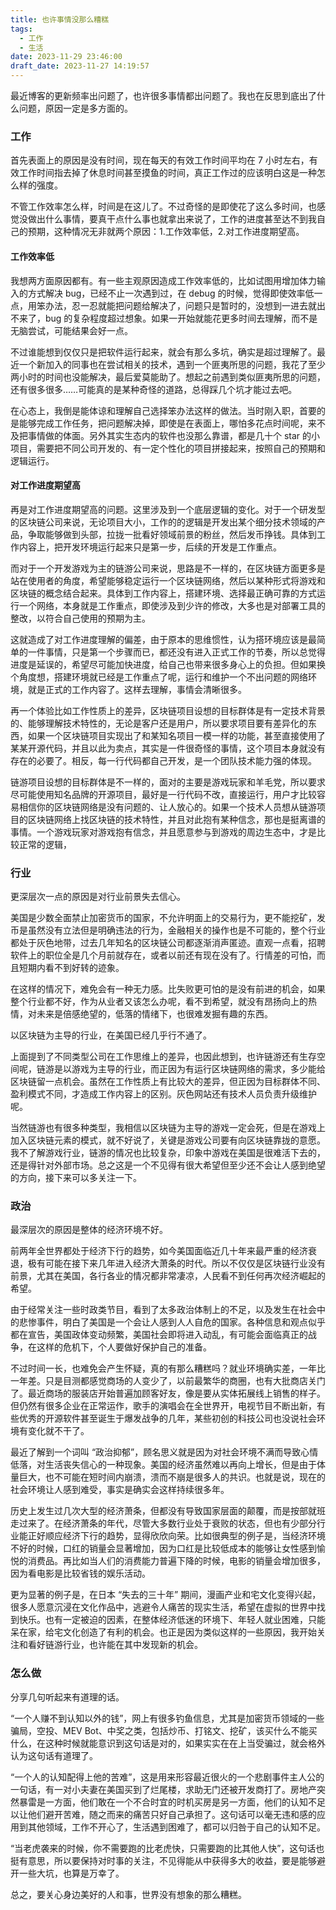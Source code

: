 ```yaml
---
title: 也许事情没那么糟糕
tags:
  - 工作
  - 生活
date: 2023-11-29 23:46:00
draft_date: 2023-11-27 14:19:57
---
```



最近博客的更新频率出问题了，也许很多事情都出问题了。我也在反思到底出了什么问题，原因一定是多方面的。

### 工作

首先表面上的原因是没有时间，现在每天的有效工作时间平均在 7 小时左右，有效工作时间指去掉了休息时间甚至摸鱼的时间，真正工作过的应该明白这是一种怎么样的强度。

不管工作效率怎么样，时间是在这儿了。不过奇怪的是即使花了这么多时间，也感觉没做出什么事情，要真干点什么事也就拿出来说了，工作的进度甚至达不到我自己的预期，这种情况无非就两个原因：1.工作效率低，2.对工作进度期望高。

#### 工作效率低

我想两方面原因都有。有一些主观原因造成工作效率低的，比如试图用增加体力输入的方式解决 bug，已经不止一次遇到过，在 debug 的时候，觉得即使效率低一点，用笨办法，忍一忍就能把问题给解决了，问题只是暂时的，没想到一进去就出不来了，bug 的复杂程度超过想象。如果一开始就能花更多时间去理解，而不是无脑尝试，可能结果会好一点。

不过谁能想到仅仅只是把软件运行起来，就会有那么多坑，确实是超过理解了。最近一个新加入的同事也在尝试相关的技术，遇到一个匪夷所思的问题，我花了至少两小时的时间也没能解决，最后爱莫能助了。想起之前遇到类似匪夷所思的问题，还有很多很多……可能真的是某种奇怪的道路，总得踩几个坑才能过去吧。

在心态上，我倒是能体谅和理解自己选择笨办法这样的做法。当时刚入职，首要的是能够完成工作任务，把问题解决掉，即使是在表面上，哪怕多花点时间呢，来不及把事情做的体面。另外其实生态内的软件也没那么靠谱，都是几十个 star 的小项目，需要把不同公司开发的、有一定个性化的项目拼接起来，按照自己的预期和逻辑运行。

#### 对工作进度期望高

再是对工作进度期望高的问题。这里涉及到一个底层逻辑的变化。对于一个研发型的区块链公司来说，无论项目大小，工作的的逻辑是开发出某个细分技术领域的产品，争取能够做到头部，拉拢一批看好领域前景的粉丝，然后发币挣钱。具体到工作内容上，把开发环境运行起来只是第一步，后续的开发是工作重点。

而对于一个开发游戏为主的链游公司来说，思路是不一样的，在区块链方面更多是站在使用者的角度，希望能够稳定运行一个区块链网络，然后以某种形式将游戏和区块链的概念结合起来。具体到工作内容上，搭建环境、选择最正确可靠的方式运行一个网络，本身就是工作重点，即使涉及到少许的修改，大多也是对部署工具的整改，以符合自己使用的预期为主。

这就造成了对工作进度理解的偏差，由于原本的思维惯性，认为搭环境应该是最简单的一件事情，只是第一个步骤而已，都还没有进入正式工作的节奏，所以总觉得进度是延误的，希望尽可能加快进度，给自己也带来很多身心上的负担。但如果换个角度想，搭建环境就已经是工作重点了呢，运行和维护一个不出问题的网络环境，就是正式的工作内容了。这样去理解，事情会清晰很多。

再一个体验比如工作性质上的差异，区块链项目设想的目标群体是有一定技术背景的、能够理解技术特性的，无论是客户还是用户，所以要求项目要有差异化的东西，如果一个区块链项目实现出了和某知名项目一模一样的功能，甚至直接使用了某某开源代码，并且以此为卖点，其实是一件很奇怪的事情，这个项目本身就没有存在的必要了。相反，每一行代码都自己开发，是一个团队技术能力强的体现。

链游项目设想的目标群体是不一样的，面对的主要是游戏玩家和羊毛党，所以要求尽可能使用知名品牌的开源项目，最好是一行代码不改，直接运行，用户才比较容易相信你的区块链网络是没有问题的、让人放心的。如果一个技术人员想从链游项目的区块链网络上找区块链的技术特性，并且对此抱有某种信念，那也是挺离谱的事情。一个游戏玩家对游戏抱有信念，并且愿意参与到游戏的周边生态中，才是比较正常的逻辑，

### 行业

更深层次一点的原因是对行业前景失去信心。

美国是少数全面禁止加密货币的国家，不允许明面上的交易行为，更不能挖矿，发币是虽然没有立法但是明确违法的行为，金融相关的操作也是不可能的，整个行业都处于灰色地带，过去几年知名的区块链公司都逐渐消声匿迹。直观一点看，招聘软件上的职位全是几个月前就存在，或者以前还有现在没有了。行情差的可怕，而且短期内看不到好转的迹象。

在这样的情况下，难免会有一种无力感。比失败更可怕的是没有前进的机会，如果整个行业都不好，作为从业者又该怎么办呢，看不到希望，就没有昂扬向上的热情，对未来是倍感绝望的，低落的情绪下，也很难发掘有趣的东西。

以区块链为主导的行业，在美国已经几乎行不通了。

上面提到了不同类型公司在工作思维上的差异，也因此想到，也许链游还有生存空间呢，链游是以游戏为主导的行业，而正因为有运行区块链网络的需求，多少能给区块链留一点机会。虽然在工作性质上有比较大的差异，但正因为目标群体不同、盈利模式不同，才造成工作内容上的区别。灰色网站还有技术人员负责升级维护呢。

当然链游也有很多种类型，我相信以区块链为主导的游戏一定会死，但是在游戏上加入区块链元素的模式，就不好说了，关键是游戏公司要有向区块链靠拢的意愿。我不了解游戏行业，链游的情况也比较复杂，印象中游戏在美国是很难活下去的，还是得针对外部市场。总之这是一个不见得有很大希望但至少还不会让人感到绝望的方向，接下来可以多关注一下。

### 政治

最深层次的原因是整体的经济环境不好。

前两年全世界都处于经济下行的趋势，如今美国面临近几十年来最严重的经济衰退，极有可能在接下来几年进入经济大萧条的时代。所以不仅仅是区块链行业没有前景，尤其在美国，各行各业的情况都非常凄凉，人民看不到任何再次经济崛起的希望。

由于经常关注一些时政类节目，看到了太多政治体制上的不足，以及发生在社会中的悲惨事件，明白了美国是一个会让人感到人人自危的国家。各种信息和观点似乎都在宣告，美国政体变动频繁，美国社会即将进入动乱，有可能会面临真正的战争，在这样的危机下，个人要做好保护自己的准备。

不过时间一长，也难免会产生怀疑，真的有那么糟糕吗？就业环境确实差，一年比一年差。只是目测都感觉商场的人变少了，以前最繁华的商圈，也有大批商店关门了。最近商场的服装店开始普遍加顾客好友，像是要从实体拓展线上销售的样子。但仍然有很多企业在正常运作，歌手的演唱会在全世界开，电视节目不断出新，有些优秀的开源软件甚至诞生于爆发战争的几年，某些初创的科技公司也没说社会环境有变化就不干了。

最近了解到一个词叫 “政治抑郁”，顾名思义就是因为对社会环境不满而导致心情低落，对生活丧失信心的一种现象。美国的经济虽然难以再向上增长，但是由于体量巨大，也不可能在短时间内崩溃，溃而不崩是很多人的共识。也就是说，现在的社会环境让人感到难受，事实是确实会这样持续很多年。

历史上发生过几次大型的经济萧条，但都没有导致国家层面的颠覆，而是按部就班走过来了。在经济萧条的年代，尽管大多数行业处于衰败的状态，但也有少部分行业能正好顺应经济下行的趋势，显得欣欣向荣。比如很典型的例子是，当经济环境不好的时候，口红的销量会显著增加，因为口红是比较低成本的能够让女性感到愉悦的消费品。再比如当人们的消费能力普遍下降的时候，电影的销量会增加很多，因为看电影是比较省钱的娱乐活动。

更为显著的例子是，在日本 “失去的三十年” 期间，漫画产业和宅文化变得兴起，很多人愿意沉浸在文化作品中，逃避令人痛苦的现实生活，希望在虚拟的世界中找到快乐。也有一定被迫的因素，在整体经济低迷的环境下、年轻人就业困难，只能呆在家，给宅文化创造了有利的机会。也正是因为类似这样的一些原因，我开始关注和看好链游行业，也许能在其中发现新的机会。

### 怎么做

分享几句听起来有道理的话。

“一个人赚不到认知以外的钱”，网上有很多钓鱼信息，尤其是加密货币领域的一些骗局，空投、MEV Bot、中奖之类，包括炒币、打铭文、挖矿，该买什么不能买什么，在这种时候就能意识到这句话是对的，如果实实在在上当受骗过，就会格外认为这句话有道理了。

“一个人的认知配得上他的苦难”，这是用来形容最近很火的一个悲剧事件主人公的一句话，有一对小夫妻在美国买到了烂尾楼，求助无门还被开发商打了。房地产突然暴雷是一方面，他们敢在一个不合时宜的时机买房是另一方面，他们的认知不足以让他们避开苦难，随之而来的痛苦只好自己承担了。这句话可以毫无违和感的应用到其他领域，工作不开心了，生活遇到困难了，都可以归咎于自己的认知不足。

“当老虎袭来的时候，你不需要跑的比老虎快，只需要跑的比其他人快”，这句话也挺有意思，所以要保持对时事的关注，不见得能从中获得多大的收益，要是能够避开一些大坑，也算是万幸了。

总之，要关心身边美好的人和事，世界没有想象的那么糟糕。
